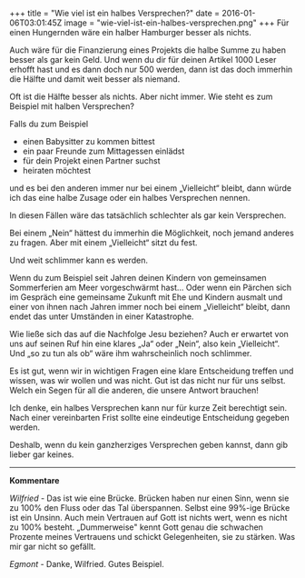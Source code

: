 +++
title = "Wie viel ist ein halbes Versprechen?"
date = 2016-01-06T03:01:45Z
image = "wie-viel-ist-ein-halbes-versprechen.png"
+++
Für einen Hungernden wäre ein halber Hamburger besser als nichts.

Auch wäre für die Finanzierung eines Projekts die halbe Summe zu haben besser als gar kein Geld. Und wenn du dir für deinen Artikel 1000 Leser erhofft hast und es dann doch nur 500 werden, dann ist das doch immerhin die Hälfte und damit weit besser als niemand.

Oft ist die Hälfte besser als nichts. Aber nicht immer. Wie steht es zum Beispiel mit halben Versprechen?

Falls du zum Beispiel

- einen Babysitter zu kommen bittest
- ein paar Freunde zum Mittagessen einlädst
- für dein Projekt einen Partner suchst
- heiraten möchtest

und es bei den anderen immer nur bei einem „Vielleicht“ bleibt, dann würde ich das eine halbe Zusage oder ein halbes Versprechen nennen.

In diesen Fällen wäre das tatsächlich schlechter als gar kein Versprechen.

Bei einem „Nein“ hättest du immerhin die Möglichkeit, noch jemand anderes zu fragen. Aber mit einem „Vielleicht“ sitzt du fest.

Und weit schlimmer kann es werden.

Wenn du zum Beispiel seit Jahren deinen Kindern von gemeinsamen Sommerferien am Meer vorgeschwärmt hast... Oder wenn ein Pärchen sich im Gespräch eine gemeinsame Zukunft mit Ehe und Kindern ausmalt und einer von ihnen nach Jahren immer noch bei einem „Vielleicht“ bleibt, dann endet das unter Umständen in einer Katastrophe.

Wie ließe sich das auf die Nachfolge Jesu beziehen? Auch er erwartet von uns auf seinen Ruf hin eine klares „Ja“ oder „Nein“, also kein „Vielleicht“. Und „so zu tun als ob“ wäre ihm wahrscheinlich noch schlimmer.

Es ist gut, wenn wir in wichtigen Fragen eine klare Entscheidung treffen und wissen, was wir wollen und was nicht. Gut ist das nicht nur für uns selbst. Welch ein Segen für all die anderen, die unsere Antwort brauchen!

Ich denke, ein halbes Versprechen kann nur für kurze Zeit berechtigt sein. Nach einer vereinbarten Frist sollte eine eindeutige Entscheidung gegeben werden.

Deshalb, wenn du kein ganzherziges Versprechen geben kannst, dann gib lieber gar keines.

----
**Kommentare**

*Wilfried* -
Das ist wie eine Brücke. Brücken haben nur einen Sinn, wenn sie zu 100% den Fluss oder das Tal überspannen. Selbst eine 99%-ige Brücke ist ein Unsinn. Auch mein Vertrauen auf Gott ist nichts wert, wenn es nicht zu 100% besteht. „Dummerweise" kennt Gott genau die schwachen Prozente meines Vertrauens und schickt Gelegenheiten, sie zu stärken. Was mir gar nicht so gefällt.

*Egmont* - 
Danke, Wilfried. Gutes Beispiel.

